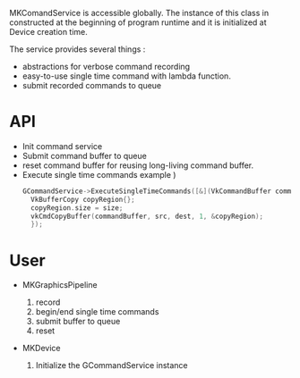 MKComandService is accessible globally.
The instance of this class in constructed at the beginning of program runtime and it is initialized at Device creation time.

The service provides several things :
- abstractions for verbose command recording
- easy-to-use single time command with lambda function.
- submit recorded commands to queue 
# API

- Init command service
- Submit command buffer to queue
- reset command buffer for reusing long-living command buffer.
- Execute single time commands
  example ) 
  ```cpp
  GCommandService->ExecuteSingleTimeCommands([&](VkCommandBuffer commandBuffer) { // getting reference parameter outer-scope
	VkBufferCopy copyRegion{};
	copyRegion.size = size;
	vkCmdCopyBuffer(commandBuffer, src, dest, 1, &copyRegion);
	});
  ```

# User

- MKGraphicsPipeline
	1. record 
	2. begin/end single time commands 
	3. submit buffer to queue 
	4. reset

- MKDevice
	1. Initialize the GCommandService instance